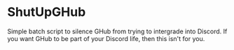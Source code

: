 # ShutUpGHub
Simple batch script to silence GHub from trying to intergrade into Discord. If you want GHub to be part of your Discord life, then this isn't for you. 
